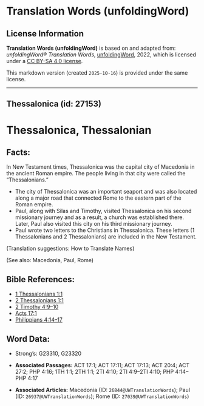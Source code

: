 # Translation Words (unfoldingWord)

## License Information

**Translation Words (unfoldingWord)** is based on and adapted from: _unfoldingWord® Translation Words_, [unfoldingWord](https://unfoldingword.org/utw), 2022, which is licensed under a [CC BY-SA 4.0 license](https://creativecommons.org/licenses/by-sa/4.0/legalcode.en).

This markdown version (created `2025-10-16`) is provided under the same license.



--------------------------------

## Thessalonica (id: 27153)

Thessalonica, Thessalonian
==========================

Facts:
------

In New Testament times, Thessalonica was the capital city of Macedonia in the ancient Roman empire. The people living in that city were called the “Thessalonians.”

* The city of Thessalonica was an important seaport and was also located along a major road that connected Rome to the eastern part of the Roman empire.
* Paul, along with Silas and Timothy, visited Thessalonica on his second missionary journey and as a result, a church was established there. Later, Paul also visited this city on his third missionary journey.
* Paul wrote two letters to the Christians in Thessalonica. These letters (1 Thessalonians and 2 Thessalonians) are included in the New Testament.

(Translation suggestions: How to Translate Names)

(See also: Macedonia, Paul, Rome)

Bible References:
-----------------

* [1 Thessalonians 1:1](https://ref.ly/1Thess1:1)
* [2 Thessalonians 1:1](https://ref.ly/2Thess1:1)
* [2 Timothy 4:9–10](https://ref.ly/2Tim4:9-2Tim4:10)
* [Acts 17:1](https://ref.ly/Acts17:1)
* [Philippians 4:14–17](https://ref.ly/Phil4:14-Phil4:17)

Word Data:
----------

* Strong’s: G23310, G23320

* **Associated Passages:** ACT 17:1; ACT 17:11; ACT 17:13; ACT 20:4; ACT 27:2; PHP 4:16; 1TH 1:1; 2TH 1:1; 2TI 4:10; 2TI 4:9–2TI 4:10; PHP 4:14–PHP 4:17
* **Associated Articles:** Macedonia (ID: `26844@UWTranslationWords`); Paul (ID: `26937@UWTranslationWords`); Rome (ID: `27039@UWTranslationWords`)

